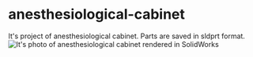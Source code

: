 # anesthesiological-cabinet
 It's project of anesthesiological cabinet. Parts are saved in sldprt format. 
![It's photo of anesthesiological cabinet rendered in SolidWorks](https://github.com/wleng2001/anesthesiological-cabinet/prototyp%20I.JPG)
